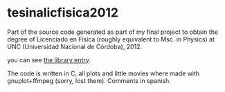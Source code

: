 # tesinalicfisica2012

Part of the source code generated as part of my final project
to obtain the degree of Licenciado en Física
(roughly equivalent to Msc. in Physics)
at UNC (Universidad Nacional de Córdoba), 2012.

you can see [the library entry](https://famaf.biblio.unc.edu.ar//cgi-bin/koha/opac-detail.pl?biblionumber=16450).

The code is written in C, all plots and little movies where made with gnuplot+ffmpeg (sorry, lost them).
Comments in spanish.
